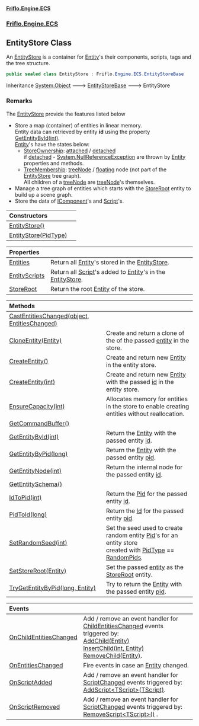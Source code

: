 #### [Friflo.Engine.ECS](index.md 'index')
### [Friflo.Engine.ECS](Friflo.Engine.ECS.md 'Friflo.Engine.ECS')

## EntityStore Class

An [EntityStore](EntityStore.md 'Friflo.Engine.ECS.EntityStore') is a container for [Entity](Entity.md 'Friflo.Engine.ECS.Entity')'s their components, scripts, tags
and the tree structure.

```csharp
public sealed class EntityStore : Friflo.Engine.ECS.EntityStoreBase
```

Inheritance [System.Object](https://docs.microsoft.com/en-us/dotnet/api/System.Object 'System.Object') &#129106; [EntityStoreBase](EntityStoreBase.md 'Friflo.Engine.ECS.EntityStoreBase') &#129106; EntityStore

### Remarks
The [EntityStore](EntityStore.md 'Friflo.Engine.ECS.EntityStore') provide the features listed below
- Store a map (container) of entities in linear memory.<br/>
  Entity data can retrieved by entity <b>id</b> using the property [GetEntityById(int)](EntityStore.GetEntityById(int).md 'Friflo.Engine.ECS.EntityStore.GetEntityById(int)').<br/>[Entity](Entity.md 'Friflo.Engine.ECS.Entity')'s have the states below:<br/>
  - [StoreOwnership](StoreOwnership.md 'Friflo.Engine.ECS.StoreOwnership'): [attached](StoreOwnership.md#Friflo.Engine.ECS.StoreOwnership.attached 'Friflo.Engine.ECS.StoreOwnership.attached') / [detached](StoreOwnership.md#Friflo.Engine.ECS.StoreOwnership.detached 'Friflo.Engine.ECS.StoreOwnership.detached')<br/>
                      if [detached](StoreOwnership.md#Friflo.Engine.ECS.StoreOwnership.detached 'Friflo.Engine.ECS.StoreOwnership.detached') - [System.NullReferenceException](https://docs.microsoft.com/en-us/dotnet/api/System.NullReferenceException 'System.NullReferenceException') are thrown by [Entity](Entity.md 'Friflo.Engine.ECS.Entity') properties and methods.
  - [TreeMembership](TreeMembership.md 'Friflo.Engine.ECS.TreeMembership'): [treeNode](TreeMembership.md#Friflo.Engine.ECS.TreeMembership.treeNode 'Friflo.Engine.ECS.TreeMembership.treeNode') / [floating](TreeMembership.md#Friflo.Engine.ECS.TreeMembership.floating 'Friflo.Engine.ECS.TreeMembership.floating') node (not part of the [EntityStore](EntityStore.md 'Friflo.Engine.ECS.EntityStore') tree graph).<br/>
                      All children of a [treeNode](TreeMembership.md#Friflo.Engine.ECS.TreeMembership.treeNode 'Friflo.Engine.ECS.TreeMembership.treeNode') are [treeNode](TreeMembership.md#Friflo.Engine.ECS.TreeMembership.treeNode 'Friflo.Engine.ECS.TreeMembership.treeNode')'s themselves.
- Manage a tree graph of entities which starts with the [StoreRoot](EntityStore.StoreRoot.md 'Friflo.Engine.ECS.EntityStore.StoreRoot') entity to build up a scene graph.
- Store the data of [IComponent](IComponent.md 'Friflo.Engine.ECS.IComponent')'s and [Script](Script.md 'Friflo.Engine.ECS.Script')'s.

| Constructors | |
| :--- | :--- |
| [EntityStore()](EntityStore.EntityStore().md 'Friflo.Engine.ECS.EntityStore.EntityStore()') | |
| [EntityStore(PidType)](EntityStore.EntityStore(PidType).md 'Friflo.Engine.ECS.EntityStore.EntityStore(Friflo.Engine.ECS.PidType)') | |

| Properties | |
| :--- | :--- |
| [Entities](EntityStore.Entities.md 'Friflo.Engine.ECS.EntityStore.Entities') | Return all [Entity](Entity.md 'Friflo.Engine.ECS.Entity')'s stored in the [EntityStore](EntityStore.md 'Friflo.Engine.ECS.EntityStore'). |
| [EntityScripts](EntityStore.EntityScripts.md 'Friflo.Engine.ECS.EntityStore.EntityScripts') | Return all [Script](Script.md 'Friflo.Engine.ECS.Script')'s added to [Entity](Entity.md 'Friflo.Engine.ECS.Entity')'s in the [EntityStore](EntityStore.md 'Friflo.Engine.ECS.EntityStore'). |
| [StoreRoot](EntityStore.StoreRoot.md 'Friflo.Engine.ECS.EntityStore.StoreRoot') | Return the root [Entity](Entity.md 'Friflo.Engine.ECS.Entity') of the store. |

| Methods | |
| :--- | :--- |
| [CastEntitiesChanged(object, EntitiesChanged)](EntityStore.CastEntitiesChanged(object,EntitiesChanged).md 'Friflo.Engine.ECS.EntityStore.CastEntitiesChanged(object, Friflo.Engine.ECS.EntitiesChanged)') | |
| [CloneEntity(Entity)](EntityStore.CloneEntity(Entity).md 'Friflo.Engine.ECS.EntityStore.CloneEntity(Friflo.Engine.ECS.Entity)') | Create and return a clone of the of the passed [entity](EntityStore.CloneEntity(Entity).md#Friflo.Engine.ECS.EntityStore.CloneEntity(Friflo.Engine.ECS.Entity).entity 'Friflo.Engine.ECS.EntityStore.CloneEntity(Friflo.Engine.ECS.Entity).entity') in the store. |
| [CreateEntity()](EntityStore.CreateEntity().md 'Friflo.Engine.ECS.EntityStore.CreateEntity()') | Create and return new [Entity](Entity.md 'Friflo.Engine.ECS.Entity') in the entity store. |
| [CreateEntity(int)](EntityStore.CreateEntity(int).md 'Friflo.Engine.ECS.EntityStore.CreateEntity(int)') | Create and return new [Entity](Entity.md 'Friflo.Engine.ECS.Entity') with the passed [id](EntityStore.CreateEntity(int).md#Friflo.Engine.ECS.EntityStore.CreateEntity(int).id 'Friflo.Engine.ECS.EntityStore.CreateEntity(int).id') in the entity store. |
| [EnsureCapacity(int)](EntityStore.EnsureCapacity(int).md 'Friflo.Engine.ECS.EntityStore.EnsureCapacity(int)') | Allocates memory for entities in the store to enable creating entities without reallocation. |
| [GetCommandBuffer()](EntityStore.GetCommandBuffer().md 'Friflo.Engine.ECS.EntityStore.GetCommandBuffer()') | |
| [GetEntityById(int)](EntityStore.GetEntityById(int).md 'Friflo.Engine.ECS.EntityStore.GetEntityById(int)') | Return the [Entity](Entity.md 'Friflo.Engine.ECS.Entity') with the passed entity [id](EntityStore.GetEntityById(int).md#Friflo.Engine.ECS.EntityStore.GetEntityById(int).id 'Friflo.Engine.ECS.EntityStore.GetEntityById(int).id'). |
| [GetEntityByPid(long)](EntityStore.GetEntityByPid(long).md 'Friflo.Engine.ECS.EntityStore.GetEntityByPid(long)') | Return the [Entity](Entity.md 'Friflo.Engine.ECS.Entity') with the passed entity [pid](EntityStore.GetEntityByPid(long).md#Friflo.Engine.ECS.EntityStore.GetEntityByPid(long).pid 'Friflo.Engine.ECS.EntityStore.GetEntityByPid(long).pid'). |
| [GetEntityNode(int)](EntityStore.GetEntityNode(int).md 'Friflo.Engine.ECS.EntityStore.GetEntityNode(int)') | Return the internal node for the passed entity [id](EntityStore.GetEntityNode(int).md#Friflo.Engine.ECS.EntityStore.GetEntityNode(int).id 'Friflo.Engine.ECS.EntityStore.GetEntityNode(int).id'). |
| [GetEntitySchema()](EntityStore.GetEntitySchema().md 'Friflo.Engine.ECS.EntityStore.GetEntitySchema()') | |
| [IdToPid(int)](EntityStore.IdToPid(int).md 'Friflo.Engine.ECS.EntityStore.IdToPid(int)') | Return the [Pid](Entity.Pid.md 'Friflo.Engine.ECS.Entity.Pid') for the passed entity [id](EntityStore.IdToPid(int).md#Friflo.Engine.ECS.EntityStore.IdToPid(int).id 'Friflo.Engine.ECS.EntityStore.IdToPid(int).id'). |
| [PidToId(long)](EntityStore.PidToId(long).md 'Friflo.Engine.ECS.EntityStore.PidToId(long)') | Return the [Id](Entity.Id.md 'Friflo.Engine.ECS.Entity.Id') for the passed entity [pid](EntityStore.PidToId(long).md#Friflo.Engine.ECS.EntityStore.PidToId(long).pid 'Friflo.Engine.ECS.EntityStore.PidToId(long).pid'). |
| [SetRandomSeed(int)](EntityStore.SetRandomSeed(int).md 'Friflo.Engine.ECS.EntityStore.SetRandomSeed(int)') | Set the seed used to create random entity [Pid](Entity.Pid.md 'Friflo.Engine.ECS.Entity.Pid')'s for an entity store <br/> created with [PidType](PidType.md 'Friflo.Engine.ECS.PidType') == [RandomPids](PidType.md#Friflo.Engine.ECS.PidType.RandomPids 'Friflo.Engine.ECS.PidType.RandomPids'). |
| [SetStoreRoot(Entity)](EntityStore.SetStoreRoot(Entity).md 'Friflo.Engine.ECS.EntityStore.SetStoreRoot(Friflo.Engine.ECS.Entity)') | Set the passed [entity](EntityStore.SetStoreRoot(Entity).md#Friflo.Engine.ECS.EntityStore.SetStoreRoot(Friflo.Engine.ECS.Entity).entity 'Friflo.Engine.ECS.EntityStore.SetStoreRoot(Friflo.Engine.ECS.Entity).entity') as the [StoreRoot](EntityStore.StoreRoot.md 'Friflo.Engine.ECS.EntityStore.StoreRoot') entity. |
| [TryGetEntityByPid(long, Entity)](EntityStore.TryGetEntityByPid(long,Entity).md 'Friflo.Engine.ECS.EntityStore.TryGetEntityByPid(long, Friflo.Engine.ECS.Entity)') | Try to return the [Entity](Entity.md 'Friflo.Engine.ECS.Entity') with the passed entity [pid](EntityStore.TryGetEntityByPid(long,Entity).md#Friflo.Engine.ECS.EntityStore.TryGetEntityByPid(long,Friflo.Engine.ECS.Entity).pid 'Friflo.Engine.ECS.EntityStore.TryGetEntityByPid(long, Friflo.Engine.ECS.Entity).pid').<br/> |

| Events | |
| :--- | :--- |
| [OnChildEntitiesChanged](EntityStore.OnChildEntitiesChanged.md 'Friflo.Engine.ECS.EntityStore.OnChildEntitiesChanged') | Add / remove an event handler for [ChildEntitiesChanged](ChildEntitiesChanged.md 'Friflo.Engine.ECS.ChildEntitiesChanged') events triggered by:<br/>[AddChild(Entity)](Entity.AddChild(Entity).md 'Friflo.Engine.ECS.Entity.AddChild(Friflo.Engine.ECS.Entity)')<br/>[InsertChild(int, Entity)](Entity.InsertChild(int,Entity).md 'Friflo.Engine.ECS.Entity.InsertChild(int, Friflo.Engine.ECS.Entity)')<br/>[RemoveChild(Entity)](Entity.RemoveChild(Entity).md 'Friflo.Engine.ECS.Entity.RemoveChild(Friflo.Engine.ECS.Entity)'). |
| [OnEntitiesChanged](EntityStore.OnEntitiesChanged.md 'Friflo.Engine.ECS.EntityStore.OnEntitiesChanged') | Fire events in case an [Entity](Entity.md 'Friflo.Engine.ECS.Entity') changed. |
| [OnScriptAdded](EntityStore.OnScriptAdded.md 'Friflo.Engine.ECS.EntityStore.OnScriptAdded') | Add / remove an event handler for [ScriptChanged](ScriptChanged.md 'Friflo.Engine.ECS.ScriptChanged') events triggered by:<br/>[AddScript&lt;TScript&gt;(TScript)](Entity.AddScript_TScript_(TScript).md 'Friflo.Engine.ECS.Entity.AddScript<TScript>(TScript)'). |
| [OnScriptRemoved](EntityStore.OnScriptRemoved.md 'Friflo.Engine.ECS.EntityStore.OnScriptRemoved') | Add / remove an event handler for [ScriptChanged](ScriptChanged.md 'Friflo.Engine.ECS.ScriptChanged') events triggered by:<br/>[RemoveScript&lt;TScript&gt;()](Entity.RemoveScript_TScript_().md 'Friflo.Engine.ECS.Entity.RemoveScript<TScript>()') . |

